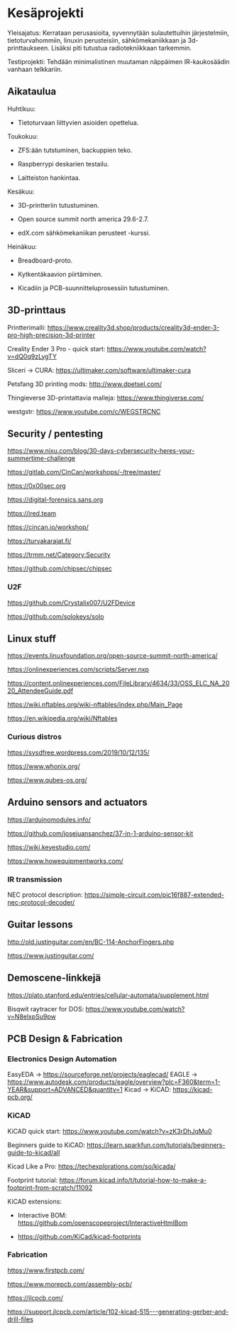 # Kesäprojekti

Yleisajatus: Kerrataan perusasioita, syvennytään sulautettuihin järjestelmiin, tietoturvahommiin, linuxin perusteisiin, sähkömekaniikkaan ja 3d-printtaukseen. Lisäksi piti tutustua radiotekniikkaan tarkemmin.

Testiprojekti: Tehdään minimalistinen muutaman näppäimen IR-kaukosäädin vanhaan telkkariin. 


## Aikataulua

Huhtikuu:

- Tietoturvaan liittyvien asioiden opettelua.


Toukokuu:

- ZFS:ään tutstuminen, backuppien teko.

- Raspberrypi deskarien testailu.

- Laitteiston hankintaa.


Kesäkuu:

- 3D-printteriin tutustuminen.

- Open source summit north america 29.6-2.7.

- edX.com sähkömekaniikan perusteet -kurssi.


Heinäkuu:

- Breadboard-proto.

- Kytkentäkaavion piirtäminen.

- Kicadiin ja PCB-suunnitteluprosessiin tutustuminen.


## 3D-printtaus

Printterimalli: https://www.creality3d.shop/products/creality3d-ender-3-pro-high-precision-3d-printer

Creality Ender 3 Pro - quick start: https://www.youtube.com/watch?v=dQ0q9zLygTY 

Sliceri -> CURA: https://ultimaker.com/software/ultimaker-cura

Petsfang 3D printing mods: http://www.dpetsel.com/

Thingieverse 3D-printattavia malleja: https://www.thingiverse.com/

westgstr: https://www.youtube.com/c/WEGSTRCNC


## Security / pentesting

https://www.nixu.com/blog/30-days-cybersecurity-heres-your-summertime-challenge

https://gitlab.com/CinCan/workshops/-/tree/master/

https://0x00sec.org

https://digital-forensics.sans.org

https://ired.team

https://cincan.io/workshop/

https://turvakarajat.fi/

https://trmm.net/Category:Security

https://github.com/chipsec/chipsec


### U2F

https://github.com/Crystalix007/U2FDevice

https://github.com/solokeys/solo


## Linux stuff

https://events.linuxfoundation.org/open-source-summit-north-america/

https://onlinexperiences.com/scripts/Server.nxp

https://content.onlinexperiences.com/FileLibrary/4634/33/OSS_ELC_NA_2020_AttendeeGuide.pdf

https://wiki.nftables.org/wiki-nftables/index.php/Main_Page

https://en.wikipedia.org/wiki/Nftables


### Curious distros

https://sysdfree.wordpress.com/2019/10/12/135/

https://www.whonix.org/

https://www.qubes-os.org/


## Arduino sensors and actuators

https://arduinomodules.info/

https://github.com/josejuansanchez/37-in-1-arduino-sensor-kit

https://wiki.keyestudio.com/

https://www.howequipmentworks.com/


### IR transmission

NEC protocol description: https://simple-circuit.com/pic16f887-extended-nec-protocol-decoder/


## Guitar lessons

http://old.justinguitar.com/en/BC-114-AnchorFingers.php

https://www.justinguitar.com/


## Demoscene-linkkejä

https://plato.stanford.edu/entries/cellular-automata/supplement.html

Bisqwit raytracer for DOS: https://www.youtube.com/watch?v=N8elxpSu9pw


## PCB Design & Fabrication

### Electronics Design Automation

EasyEDA -> https://sourceforge.net/projects/eaglecad/
EAGLE -> https://www.autodesk.com/products/eagle/overview?plc=F360&term=1-YEAR&support=ADVANCED&quantity=1
Kicad -> KiCAD: https://kicad-pcb.org/

### KiCAD

KiCAD quick start: https://www.youtube.com/watch?v=zK3rDhJqMu0

Beginners guide to KiCAD: https://learn.sparkfun.com/tutorials/beginners-guide-to-kicad/all

Kicad Like a Pro: https://techexplorations.com/so/kicada/

Footprint tutorial: https://forum.kicad.info/t/tutorial-how-to-make-a-footprint-from-scratch/11092

KiCAD extensions:

- Interactive BOM: https://github.com/openscopeproject/InteractiveHtmlBom

- https://github.com/KiCad/kicad-footprints


### Fabrication

https://www.firstpcb.com/

https://www.morepcb.com/assembly-pcb/

https://jlcpcb.com/

https://support.jlcpcb.com/article/102-kicad-515---generating-gerber-and-drill-files

